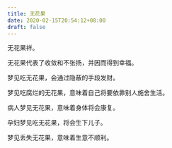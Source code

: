 ```yaml
---
title: 无花果
date: 2020-02-15T20:54:12+08:00
draft: false
---
```


无花果祥。


无花果代表了收敛和不张扬，并因而得到幸福。


梦见吃无花果，会通过隐蔽的手段发财。


梦见吃腐烂的无花果，意味着自己将要依靠别人施舍生活。


病人梦见无花果，意味着身体将会康复。


孕妇梦见吃无花果，将会生下儿子。


梦见丢失无花果，意味着生意不顺利。

